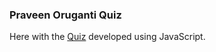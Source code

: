 ### Praveen Oruganti Quiz

Here with the [Quiz](https://praveenoruganti.github.io/praveenoruganti-js/0_Projects/praveenoruganti-quiz) developed using JavaScript.
